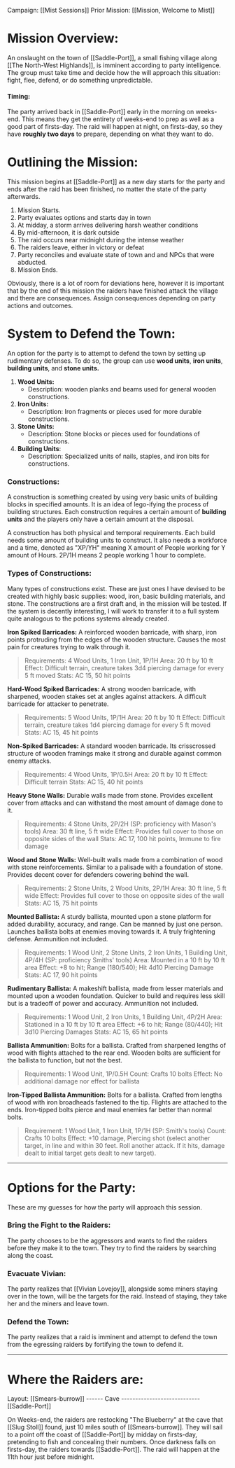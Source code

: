 Campaign: [[Mist Sessions]]
Prior Mission: [[Mission, Welcome to Mist]]
# Mission Overview:
An onslaught on the town of [[Saddle-Port]], a small fishing village along [[The North-West Highlands]], is imminent according to party intelligence. The group must take time and decide how the will approach this situation: fight, flee, defend, or do something unpredictable. 
#### Timing:
The party arrived back in [[Saddle-Port]] early in the morning on weeks-end. This means they get the entirety of weeks-end to prep as well as a good part of firsts-day. The raid will happen at night, on firsts-day, so they have **roughly two days** to prepare, depending on what they want to do. 
# Outlining the Mission:
This mission begins at [[Saddle-Port]] as a new day starts for the party and ends after the raid has been finished, no matter the state of the party afterwards. 
1. Mission Starts. 
2. Party evaluates options and starts day in town
3. At midday, a storm arrives delivering harsh weather conditions
4. By mid-afternoon, it is dark outside
5. The raid occurs near midnight during the intense weather
6. The raiders leave, either in victory or defeat
7. Party reconciles and evaluate state of town and and NPCs that were abducted. 
8. Mission Ends. 

Obviously, there is a lot of room for deviations here, however it is important that by the end of this mission the raiders have finished attack the village and there are consequences. Assign consequences depending on party actions and outcomes. 
# System to Defend the Town:
An option for the party is to attempt to defend the town by setting up rudimentary defenses. To do so, the group can use **wood units**, **iron units**, **building units**, and **stone units.**
1. **Wood Units:**
	 - Description: wooden planks and beams used for general wooden constructions.
1. **Iron Units:**
	- Description: Iron fragments or pieces used for more durable constructions. 
2. **Stone Units:**
	- Description: Stone blocks or pieces used for foundations of constructions. 
3. **Building Units**:
	- Description: Specialized units of nails, staples, and iron bits for constructions.
### Constructions:
A construction is something created by using very basic units of building blocks in specified amounts. It is an idea of lego-ifying the process of building structures. Each construction requires a certain amount of **building units** and the players only have a certain amount at the disposal. 

A construction has both physical and temporal requirements. Each build needs some amount of building units to construct. It also needs a workforce and a time, denoted as "XP/YH" meaning X amount of People working for Y amount of Hours. 2P/1H means 2 people working 1 hour to complete. 
### Types of Constructions:
Many types of constructions exist. These are just ones I have devised to be created with highly basic supplies: wood, iron, basic building materials, and stone. The constructions are a first draft and, in the mission will be tested. If the system is decently interesting, I will work to transfer it to a full system quite analogous to the potions systems already created. 

**Iron Spiked Barricades:**
A reinforced wooden barricade, with sharp, iron points protruding from the edges of the wooden structure. Causes the most pain for creatures trying to walk through it. 

>  Requirements: 4 Wood Units, 1 Iron Unit, 1P/1H
>  Area: 20 ft by 10 ft
>  Effect: Difficult terrain, creature takes 3d4 piercing damage for every 5 ft moved 
>  Stats: AC 15, 50 hit points

**Hard-Wood Spiked Barricades:**
A strong wooden barricade, with sharpened, wooden stakes set at angles against attackers. A difficult barricade for attacker to penetrate. 

> Requirements: 5 Wood Units, 1P/1H
> Area: 20 ft by 10 ft
> Effect: Difficult terrain, creature takes 1d4 piercing damage for every 5 ft moved
> Stats: AC 15, 45 hit points

**Non-Spiked Barricades:**
A standard wooden barricade. Its crisscrossed structure of wooden framings make it strong and durable against common enemy attacks.

> Requirements: 4 Wood Units, 1P/0.5H
> Area: 20 ft by 10 ft
> Effect: Difficult terrain
> Stats: AC 15, 40 hit points

**Heavy Stone Walls:**
Durable walls made from stone. Provides excellent cover from attacks and can withstand the most amount of damage done to it.

> Requirements: 4 Stone Units, 2P/2H (SP: proficiency with Mason's tools)
> Area: 30 ft line, 5 ft wide
> Effect: Provides full cover to those on opposite sides of the wall
> Stats: AC 17, 100 hit points, Immune to fire damage

**Wood and Stone Walls:**
Well-built walls made from a combination of wood with stone reinforcements. Similar to a palisade with a foundation of stone. Provides decent cover for defenders cowering behind the wall. 

> Requirements: 2 Stone Units, 2 Wood Units, 2P/1H 
> Area: 30 ft line, 5 ft wide
> Effect: Provides full cover to those on opposite sides of the wall
> Stats: AC 15, 75 hit points

**Mounted Ballista:**
A sturdy ballista, mounted upon a stone platform for added durability, accuracy, and range. Can be manned by just one person. Launches ballista bolts at enemies moving towards it. A truly frightening defense. Ammunition not included. 

> Requirements: 1 Wood Unit, 2 Stone Units, 2 Iron Units, 1 Building Unit, 4P/4H (SP: proficiency Smiths' tools) 
> Area: Mounted in a 10 ft by 10 ft area
> Effect: +8 to hit; Range (180/540); Hit 4d10 Piercing Damage
> Stats: AC 17, 90 hit points

**Rudimentary Ballista:**
A makeshift ballista, made from lesser materials and mounted upon a wooden foundation. Quicker to build and requires less skill but is a tradeoff of power and accuracy. Ammunition not included. 

> Requirements: 1 Wood Unit, 2 Iron Units, 1 Building Unit, 4P/2H
> Area: Stationed in a 10 ft by 10 ft area
> Effect: +6 to hit; Range (80/440); Hit 3d10 Piercing Damages
> Stats: AC 15, 65 hit points

**Ballista Ammunition:**
Bolts for a ballista. Crafted from sharpened lengths of wood with flights attached to the rear end. Wooden bolts are sufficient for the ballista to function, but not the best. 

> Requirements: 1 Wood Unit, 1P/0.5H
> Count: Crafts 10 bolts 
> Effect: No additional damage nor effect for ballista

**Iron-Tipped Ballista Ammunition:**
Bolts for a ballista. Crafted from lengths of wood with iron broadheads fastened to the tip. Flights are attached to the ends. Iron-tipped bolts pierce and maul enemies far better than normal bolts. 

> Requirement: 1 Wood Unit, 1 Iron Unit, 1P/1H (SP: Smith's tools)
> Count: Crafts 10 bolts
> Effect: +10 damage, Piercing shot (select another target, in line and within 30 feet. Roll another attack. If it hits, damage dealt to initial target gets dealt to new target). 

____
# Options for the Party:
These are my guesses for how the party will approach this session.
### Bring the Fight to the Raiders:
The party chooses to be the aggressors and wants to find the raiders before they make it to the town. They try to find the raiders by searching along the coast.
### Evacuate Vivian:
The party realizes that [[Vivian Lovejoy]], alongside some miners staying over in the town, will be the targets for the raid. Instead of staying, they take her and the miners and leave town. 
### Defend the Town:
The party realizes that a raid is imminent and attempt to defend the town from the egressing raiders by fortifying the town to defend it. 

___
# Where the Raiders are: 
Layout: [[Smears-burrow]] ------ Cave ---------------------------- [[Saddle-Port]]

On Weeks-end, the raiders are restocking "The Blueberry" at the cave that [[Slug Stoll]] found, just 10 miles south of [[Smears-burrow]]. They will sail to a point off the coast of [[Saddle-Port]] by midday on firsts-day, pretending to fish and concealing their numbers. Once darkness falls on firsts-day, the raiders towards [[Saddle-Port]]. The raid will happen at the 11th hour just before midnight.



